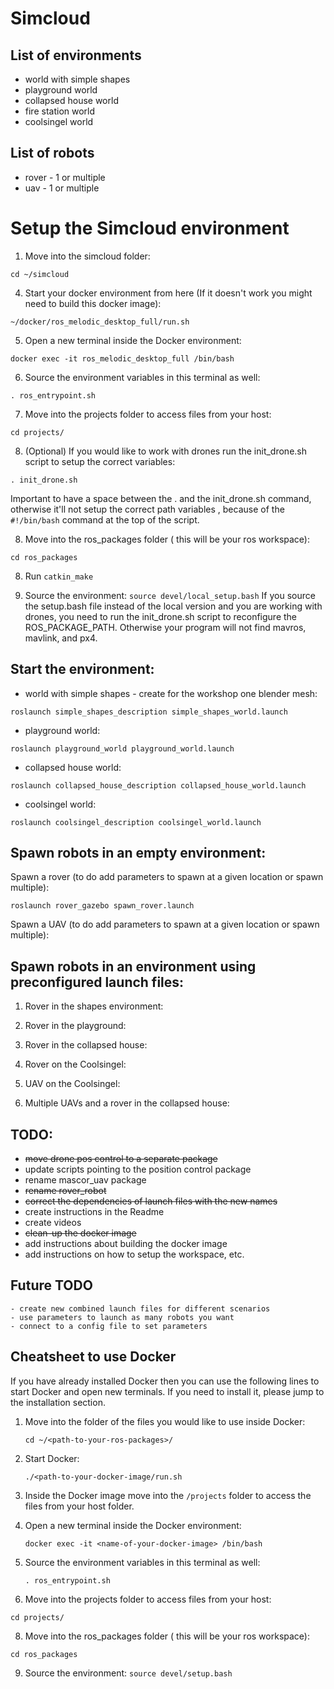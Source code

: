 # Simcloud

## List of environments
* world with simple shapes 
* playground world
* collapsed house world
* fire station world 
* coolsingel world


## List of robots
* rover - 1 or multiple
* uav - 1 or multiple


# Setup the Simcloud environment

1. Move into the simcloud folder:
```
cd ~/simcloud
```

4. Start your docker environment from here (If it doesn't work you might need to build this docker image):
```
~/docker/ros_melodic_desktop_full/run.sh
```

5. Open a new terminal inside the Docker environment:
```
docker exec -it ros_melodic_desktop_full /bin/bash
```

6. Source the environment variables in this terminal as well:
```
. ros_entrypoint.sh
```
7. Move into the projects folder to access files from your host:
```
cd projects/
```

8. (Optional) If you would like to work with drones run the init_drone.sh script to setup the correct variables:
```
. init_drone.sh
```
Important to have a space between the . and the init_drone.sh command, otherwise it'll not setup the correct path variables , because of the `#!/bin/bash` command at the top of the script.


8. Move into the ros_packages folder ( this will be your ros workspace):
```
cd ros_packages
```

8. Run `catkin_make`

9. Source the environment: `source devel/local_setup.bash` If you source the setup.bash file instead of the local version and you are working with drones, you need to run the init_drone.sh script to reconfigure the ROS_PACKAGE_PATH. Otherwise your program will not find mavros, mavlink, and px4.


## Start the environment:
* world with simple shapes - create for the workshop one blender mesh:
```
roslaunch simple_shapes_description simple_shapes_world.launch
```



* playground world:

```
roslaunch playground_world playground_world.launch
```

* collapsed house world:
```
roslaunch collapsed_house_description collapsed_house_world.launch
```


* coolsingel world:
```
roslaunch coolsingel_description coolsingel_world.launch
```



## Spawn robots in an empty environment:

Spawn a rover (to do add parameters to spawn at a given location or spawn multiple):

```
roslaunch rover_gazebo spawn_rover.launch
```

Spawn a UAV (to do add parameters to spawn at a given location or spawn multiple):




## Spawn robots in an environment using preconfigured launch files:

1. Rover in the shapes environment:

2. Rover in the playground:

3. Rover in the collapsed house:

4. Rover on the Coolsingel:

5. UAV on the Coolsingel:

6. Multiple UAVs and a rover in the collapsed house:






## TODO:
 - ~~move drone pos control to a separate package~~
 - update scripts pointing to the position control package
 - rename mascor_uav package
 - ~~rename rover_robot~~
 - ~~correct the dependencies of launch files with the new names~~
 - create instructions in the Readme
 - create videos
 - ~~clean-up the docker image~~
 - add instructions about building the docker image
 - add instructions on how to setup the workspace, etc.


## Future TODO 
    - create new combined launch files for different scenarios
    - use parameters to launch as many robots you want
    - connect to a config file to set parameters

  


## Cheatsheet to use Docker
If you have already installed Docker then you can use the following lines to start Docker and open new terminals. If you need to install it, please jump to the installation section.
1. Move into the folder of the files you would like to use inside Docker: 
	```
	cd ~/<path-to-your-ros-packages>/
	```
2. Start Docker:
	```
	./<path-to-your-docker-image/run.sh 
	```
3. Inside the Docker image move into the `/projects` folder to access the files from your host folder.
	
4. Open a new terminal inside the Docker environment:

	```
	docker exec -it <name-of-your-docker-image> /bin/bash
	```

5. Source the environment variables in this terminal as well:

	```
	. ros_entrypoint.sh
	```
	
7. Move into the projects folder to access files from your host:
```
cd projects/
```

8. Move into the ros_packages folder ( this will be your ros workspace):
```
cd ros_packages
```

9. Source the environment: `source devel/setup.bash`


